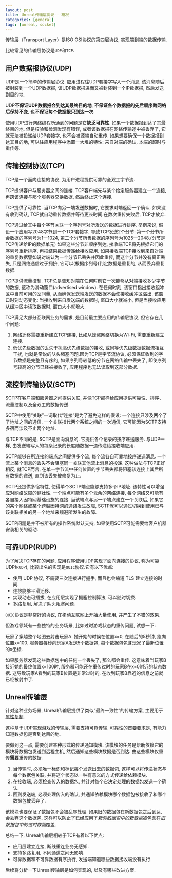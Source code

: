 ```yaml
---
layout: post
title: Unreal传输层协议---概况
categories: [general]
tags: [unreal, socket]
---
```


传输层（Transport Layer）是ISO OSI协议的第四层协议, 实现端到端的数据传输.

比较常见的传输层协议是`UDP`和`TCP`.

## 用户数据报协议(UDP)

UDP是一个简单的传输层协议.
应用进程往UDP套接字写入一个消息, 该消息随后被封装到一个UDP数据报, 
该UDP数据报进而又被封装到一个IP数据报, 然后发送到目的地.

UDP**不保证UDP数据报会到达其最终目的地**, **不保证各个数据报的先后顺序跨网络后保持不变**, 也**不保证每个数据报只到达一次**.

使用UDP进行网络编程所通到的问题是它**缺乏可靠性**.
如果一个数据报到达了其最终目的地, 但是校验和检测发现有错误, 
或者该数据报在网络传输途中被丢弃了, 它就无法被投递给UDP套接字, 也不会被源端自动重传.
如果想要确保一个数据报到达其目的地, 可以往应用程序中添置一大堆的特性: 来自对端的确认, 本端的超时与重传等.

## 传输控制协议(TCP)
TCP是一个面向连接的协议, 为用户进程提供可靠的全双工字节流.

TCP提供客户与服务器之间的连接. TCP客户端先与某个给定服务器建立一个连接, 再跨该连接与那个服务器交换数据, 然后终止这个连接.

TCP提供了可靠性. 当TCP向另一端发送数据时, 它要求对端返回一个确认.
如果没有收到确认, TCP就自动重传数据并等待更长时间.在数次重传失败后, TCP才放弃.

TCP通过给其中每个字节关联一个序列号对所发送的数据进行排序. 
举例来说, 假设一个应用写2048字节到一个TCP套接字, 导致TCP发送2个分节: 
第一个分节所会数据的序列号为1一1024, 第二个分节所售数据的序列号为1025一2048.(分节是TCP传递给IP的数据单元)
如果这些分节非顺序到达, 接收端TCP将先根据它们的序列号重新排序, 再把结果数据传递给接收应用.
如果接收端TCP接收到来自对端的重复数据譬如说对端认为一个分节已丢失并因此重传, 而这个分节并没有真正丢失, 只是网络通信过于拥挤, 
它可以(根据序列号)判定数据是重复的, 从而丢弃重复数据.

TCP提供流量控制. 
TCP总是告知对端在任何时刻它一次能够从对端接收多少字节的数据, 这称为滑动窗口(advertised window).
在任何时刻, 该窗口指出接收组冲区中当前可用的室间量, 从而确保发送端发送的数据不会使接收缓冲区溢出.
该窗口时刻动态变化: 当接收到来自发送端的数据时, 窗口大小就减小, 但是当接收应用从缓冲区中读取数据时, 窗口大小就增大.

TCP满足大部分互联网业务的需求, 是目前最主要应用的传输层协议, 但它存在几个问题:

1. 网络迁移需要重新建立TCP连接, 比如从蜂窝网络切换为Wi-Fi, 需要重新建立连接.
1. 低优先级数据的丢失干扰高优先级数据的接收, 或同等优先级数据数据流相互干扰, 也就是常说的队头堵塞问题.因为TCP是字节流协议, 必须保证收到的字节数据是完整且有序的, 如果序列号较低的分节在网络传输中丢失了, 即使序列号较高的分节已经被接收了, 应用程序也无法读取到这部分数据.

## 流控制传输协议(SCTP)

SCTP在客户端和服务器之间提供关联, 并像TCP那样给应用提供可靠性、排序、流量控制以及全双工的数据传送. 

SCTP中使用“关联”一词取代“连接”是为了避免这样的假设: 一个连接只涉及两个了了地址之间的通信. 
一个关联指代两个系统之间的一次通信, 它可能因为SCTP支持多宿而涉及不止两个地址. 

与TCP不同的是, SCTP是面向消息的. 它提供各个记录的按序递送服务. 与UDP一样, 由发送端写入的每条记录的长度随数据一道传递给接收端应用. 

SCTP能够在所连接的端点之间提供多个流, 每个流各自可靠地按序递送消息. 
一个流上某个消息的丢失不会阻塞同一关联其他流上消息的投递. 
这种做法与TCP正好相反, 就TCP而言, 在单一字节流中任何位置的字节丢失都将阻塞该连接上其后所有数据的递送, 直到该丢失被修复为止. 

SCTP还提供多宿特性, 使得单个SCTP端点能够支持多个IP地址. 该特性可以增强应对网络故障的健壮性. 
一个端点可能有多个元余的网络连接, 每个网络又可能有各自接入因特网基础设施的连接. 
当该端点与另一个端点建立一个关联后, 如果它的某个网络或某个跨越因特网的通路发生故障, 
SCTP就可以通过切换到使用已与该关联相关的另一个地址来规避所发生的故障. 

SCTP问题是并不被所有的操作系统默认支持, 如果使用SCTP可能需要给客户机器安装相关的驱动.

## 可靠UDP(RUDP)

为了解决TCP存在的问题, 应用程序使用UDP实现了面向连接的协议, 称为可靠UDP(`RUDP`), 比较出名的实现是`QUIC`协议.它有以下优点:

* 使用 UDP 协议, 不需要三次连接进行握手, 而且也会缩短 TLS 建立连接的时间.
* 连接能够平滑迁移.
* 实现动态可插拔, 在应用层实现了拥塞控制算法, 可以随时切换.
* 多路复用, 解决了队头阻塞问题.

`QUIC`协议是非常好的协议, 在移动互联网上开始大量使用, 并产生了不错的效果.

但游戏领域有一些独特的业务场景, 比如过时游戏状态的重传问题, 试想一下:

玩家了穿越整个地图去射击玩家A.
她开始的时候在位置x=0, 在随后的5秒钟, 跑向位置x=100.
服务器每秒向玩家A发送5个数据包, 每个数据包包含玩家了最新位置的x坐标.

如果服务器发现这些数据包中的任何一个丢失了, 那么都会重传.
这意味着当玩家B接近她的最终位置x=100时, 服务器可能还在重传过时的玩家B在x=0附近的状态数据.
这导致玩家A看到的玩家B位置是非常过时的, 在收到玩家B靠近的信息之前就已经被射中了.

## Unreal传输层

针对这种业务场景, Unreal传输层提供了类似“最终一致性”的传输方案, 主要用于[属性复制](https://docs.unrealengine.com/5.1/zh-CN/property-replication-in-unreal-engine/).

这种基于UDP实现游戏的传输层, 需要支持可靠传输. 可靠性的首要要求是, 有能力知道数据包是否到达目的地.

要做到这一点, 需要创建某种形式的传递通知模块. 该模块的任务是帮助依赖它的模块将数据包发送到远程主机, 然后通知这些模块数据是否到达. 
由这些模块仅重传**需要**重传的数据.

1. 当传输时, 必须唯一标识和标记每个发送出去的数据包, 这样可以将传递状态与每个数据包关联, 并将这个状态以一种有意义的方式传递给依赖模块.
1. 在接收端, 必须检查传入的数据包, 并针对每个它决定处理的数据包发送一个确认.
1. 回到发送端, 必须处理传入的确认, 并通知依赖模块哪个数据包被接收了和哪个数据包被丢弃了.

该模块也要保证了数据包不会被乱序处理. 如果旧的数据包在新数据包之后到达, 会丢弃这个数据包.
这样可以防止了已经应用了*新的数据包中的新数据*被包含在*旧数据包中的过时数据*覆盖.

总结一下, Unreal传输层相较于TCP有着以下优点:

* 应用层建立连接, 断线重连业务无感知.
* 支持多路复用, 不同通道之间无影响.
* 可靠数据和不可靠数据有序执行, 发送端知道哪些数据接收端没有执行

后续将分析一下Unreal传输层是如何实现的, 以及有哪些改进方案.

